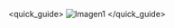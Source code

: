 <quick_guide>
![Imagen1](http://static.energysistem.com/images/manuals/42431/55e5d39150934.jpg)
</quick_guide>
